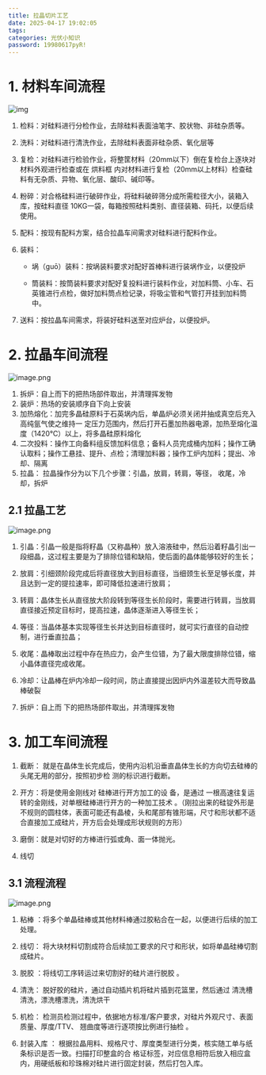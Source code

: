 ```yaml
---
title: 拉晶切片工艺
date: 2025-04-17 19:02:05
tags:
categories: 光伏小知识
password: 19980617pyR!
---
```


# 1. 材料车间流程 

![img](https://panyuro.oss-cn-beijing.aliyuncs.com/1744697165242-6a515c06-f847-42ab-8d32-33bb4997e518.png)



1. 检料：对硅料进行分检作业，去除硅料表面油笔字、胶状物、非硅杂质等。  

2. 洗料：对硅料进行清洗作业，去除硅料表面非硅杂质、氧化层等  

3. 复检：对硅料进行检验作业，将整筐材料（20mm以下）倒在复检台上逐块对材料外观进行检查或在 烘料框  内对材料进行复检（20mm以上材料）检查硅料有无杂质、异物、氧化层、酸印、碱印等。  

4. 粉碎：对合格硅料进行破碎作业，将硅料破碎筛分成所需粒径大小，装箱入库，按硅料直径 10KG一袋，每箱按照硅料类别、直径装箱、码托，以便后续使用。  

5. 配料：按现有配料方案，结合拉晶车间需求对硅料进行配料作业。

6. 装料：

   - 埚（guō）装料：按埚装料要求对配好首棒料进行装埚作业，以便投炉  

   - 筒装料：按筒装料要求对配好复投料进行装料作业，对加料筒、小车、石英锥进行点检，做好加料筒点检记录，将吸尘管和气管打开挂到加料筒中。  

7. 送料：按拉晶车间需求，将装好硅料送至对应炉台，以便投炉。  

# 2. 拉晶车间流程 

![image.png](https://panyuro.oss-cn-beijing.aliyuncs.com/1744698073010-3ee00fa2-9bb5-4b74-bc6c-b33ec31747fa.png)



1. 拆炉：自上而下的把热场部件取出，并清理挥发物  
2. 装炉：热场的安装顺序自下向上安装 
3. 加热熔化：加完多晶硅原料于石英埚内后，单晶炉必须关闭并抽成真空后充入高纯氩气使之维持一 定压力范围内，然后打开石墨加热器电源，加热至熔化温度（1420℃）以上，将多晶硅原料熔化
4. 二次投料：操作工向备料组反馈加料信息；备料人员完成桶内加料；操作工确认取料；操作工悬挂、提升、点检；清理加料器；操作工炉内加料；提出、冷却、隔离
5. 拉晶： 拉晶操作分为以下几个步骤：引晶，放肩，转肩，等径， 收尾，冷却，拆炉

## 2.1 拉晶工艺 

![image.png](https://panyuro.oss-cn-beijing.aliyuncs.com/1744687666305-5228eccb-7c42-49c3-a7ea-29ac4bd975a1.png)



1. 引晶：引晶一般是指将籽晶（又称晶种）放入溶液硅中，然后沿着籽晶引出一段细晶，这过程主要是为了排除位错和缺陷，使后面的晶体能够较好的生长； 

2. 放肩：引细颈阶段完成后将直径放大到目标直径，当细颈生长至足够长度，并且达到一定的提拉速率，即可降低拉速进行放肩；

3. 转肩：晶体生长从直径放大阶段转到等径生长阶段时，需要进行转肩，当放肩直径接近预定目标时，提高拉速，晶体逐渐进入等径生长； 

4. 等径：当晶体基本实现等径生长并达到目标直径时，就可实行直径的自动控制，进行垂直拉晶； 

5. 收尾：晶棒取出过程中存在热应力，会产生位错，为了最大限度排除位错，缩小晶体直径完成收尾。  

6. 冷却：让晶棒在炉内冷却一段时间，防止直接提出因炉内外温差较大而导致晶棒破裂  

7. 拆炉：自上而 下的把热场部件取出，并清理挥发物 

# 3. 加工车间流程 

1. 截断： 就是在晶体生长完成后，使用内沿机沿垂直晶体生长的方向切去硅棒的头尾无用的部分，按照初步检 测的标识进行截断。  

2. 开方：将是使用金刚线对 硅棒进行开方加工的设 备，是通过 一根高速往复运转的金刚线，对单根硅棒进行开方的一种加工技术 。（刚拉出来的硅锭外形是不规则的圆柱体，表面可能还有晶棱，头和尾部有锥形端，尺寸和形状都不适合直接加工成硅片，开方后会处理成形状规则的方形）

3. 磨倒：就是对切好的方棒进行弧或角、面一体抛光。  
4. 线切

## 3.1 流程流程

![image.png](https://panyuro.oss-cn-beijing.aliyuncs.com/1744696487962-d4539a9b-cfe4-4365-a27c-5b87c4cf9390.png)



1. 粘棒 ：将多个单晶硅棒或其他材料棒通过胶粘合在一起，以便进行后续的加工处理。

2. 线切： 将大块材料切割成符合后续加工要求的尺寸和形状，如将单晶硅棒切割成硅片。

3. 脱胶 ：将线切工序转运过来切割好的硅片进行脱胶 。

4. 清洗： 脱好胶的硅片，通过自动插片机将硅片插到花篮里，然后通过 清洗槽清洗，漂洗槽漂洗，清洗烘干  

5. 机检： 检测员检测过程中，依据地方标准/客户要求，对硅片外观尺寸、表面质量、厚度/TTV、 翘曲度等进行逐项按比例进行抽检 。

6. 封装入库 ： 根据拉晶用料、规格尺寸、厚度类型进行分类，核实随工单与纸条标识是否一致。扫描打印整盒的合 格证标签，对应信息相符后放入相应盒内，用硬纸板和珍珠棉对硅片进行固定封装，然后打包入库。  
